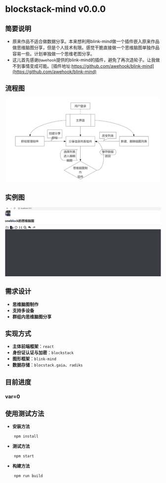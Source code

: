 # blockstack-mind v0.0.0

## **简要说明**
* 原来作品不适合做数据分享。本来想利用blink-mind做一个插件嵌入原来作品做思维脑图分享，但是个人技术有限。感觉干脆直接做一个思维脑图单独作品容易一些。计划单独做一个思维老图分享。
* 这儿首先感谢`@awehook`提供的blink-mind的插件，避免了再次造轮子。让我做不到事情变成可能。[插件地址:https://github.com/awehook/blink-mind](https://github.com/awehook/blink-mind)
## **流程图**
  ![流程图](./mypic/blockstack-mind.png)
## **实例图**
  ![实例图](./mypic/blockstack-minddemo.png)
## 需求设计
* **思维脑图制作**
* **支持多设备**
* **群组内思维脑图分享**

## 实现方式
* **主体前端框架**：`react`
* **身份证认证与加密**：`blockstack`
* **图形框架**：`blink-mind`
* **数据存储**：`blocstack.gaia`、`radiks`

## 目前进度
 ### var=0

## 使用测试方法

* **安装方法**
```code
    npm install
```
* **测试方法**
```code
    npm start
```
* **构建方法**
```code
    npm run build
```